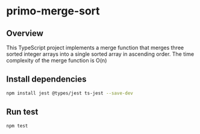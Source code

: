 # primo-merge-sort

## Overview

This TypeScript project implements a merge function that merges three sorted integer arrays into a single sorted array in ascending order.
The time complexity of the merge function is O(n)

## Install dependencies

```sh
npm install jest @types/jest ts-jest --save-dev
```

## Run test

```sh
npm test
```

